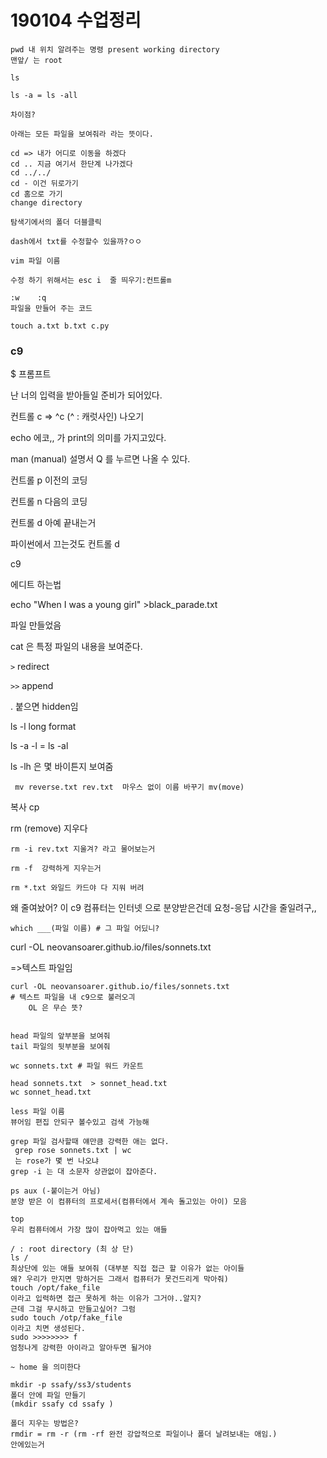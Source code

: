 # 190104 수업정리

```
pwd 내 위치 알려주는 명령 present working directory
맨앞/ 는 root  

ls

ls -a = ls -all

차이점?

아래는 모든 파일을 보여줘라 라는 뜻이다.

cd => 내가 어디로 이동을 하겠다 
cd .. 지금 여기서 한단계 나가겠다
cd ../../
cd - 이건 뒤로가기
cd 홈으로 가기
change directory

탐색기에서의 폴더 더블클릭

dash에서 txt를 수정할수 있을까?ㅇㅇ

vim 파일 이름

수정 하기 위해서는 esc i  줄 띄우기:컨트롤m

:w    :q
파일을 만들어 주는 코드

touch a.txt b.txt c.py
```

### c9



$ 프롬프트

난 너의 입력을 받아들일 준비가 되어있다.

컨트롤 c => ^c (^ : 캐럿사인) 나오기

echo 에코,, 가 print의 의미를 가지고있다.

man (manual) 설명서 Q 를 누르면 나올 수 있다.

컨트롤 p 이전의 코딩

컨트롤 n 다음의 코딩

컨트롤 d 아예 끝내는거

파이썬에서 끄는것도 컨트롤 d

c9

에디트 하는법

echo "When I was a young girl" >black_parade.txt

파일 만들었음

cat  은 특정 파일의 내용을 보여준다.

`>` redirect

`>>` append

. 붙으면 hidden임 

ls -l long format

ls -a -l = ls -al

ls -lh 은 몇 바이튼지 보여줌

```mv reverse.txt rev.txt
 mv reverse.txt rev.txt  마우스 없이 이름 바꾸기 mv(move)
```

복사 cp

rm (remove) 지우다

```
rm -i rev.txt 지울겨? 라고 물어보는거
```

```
rm -f  강력하게 지우는거
```

```
rm *.txt 와일드 카드야 다 지워 버려
```

왜 줄여놨어?  이 c9 컴퓨터는 인터넷 으로 분양받은건데 요청-응답 시간을 줄일려구,,

```
which ___(파일 이름) # 그 파일 어딨니?
```

curl -OL neovansoarer.github.io/files/sonnets.txt

=>텍스트 파일임

```
curl -OL neovansoarer.github.io/files/sonnets.txt
# 텍스트 파일을 내 c9으로 불러오긔
	OL 은 무슨 뜻?
	
```

```
head 파일의 앞부분을 보여줘 
tail 파일의 뒷부분을 보여줘
```

```
wc sonnets.txt # 파일 워드 카운트
```

```
head sonnets.txt  > sonnet_head.txt
wc sonnet_head.txt 
```

```
less 파일 이름
뷰어임 편집 안되구 볼수있고 검색 가능해
```

```
grep 파일 검사할때 얘만큼 강력한 애는 없다.
 grep rose sonnets.txt | wc
 는 rose가 몇 번 나오냐
grep -i 는 대 소문자 상관없이 잡아준다.
```

```
ps aux (-붙이는거 아님)
분양 받은 이 컴퓨터의 프로세서(컴퓨터에서 계속 돌고있는 아이) 모음
```

```
top
우리 컴퓨터에서 가장 많이 잡아먹고 있는 애들
```

```
/ : root directory (최 상 단)
ls / 
최상단에 있는 애들 보여줘 (대부분 직접 접근 할 이유가 없는 아이들
왜? 우리가 만지면 망하거든 그래서 컴퓨터가 못건드리게 막아줘)
touch /opt/fake_file
이라고 입력하면 접근 못하게 하는 이유가 그거야..알지?
근데 그걸 무시하고 만들고싶어? 그럼
sudo touch /otp/fake_file 
이라고 치면 생성된다.
sudo >>>>>>>> f 
엄청나게 강력한 아이라고 알아두면 될거야
```

```
~ home 을 의미한다
```

```
mkdir -p ssafy/ss3/students
폴더 안에 파일 만들기
(mkdir ssafy cd ssafy )

폴더 지우는 방법은?
rmdir = rm -r (rm -rf 완전 강압적으로 파일이나 폴더 날려보내는 애임.)
안에있는거 
```




















